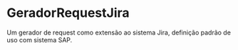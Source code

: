 # GeradorRequestJira
Um gerador de request como extensão ao sistema Jira, definição padrão de uso com sistema SAP.
